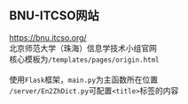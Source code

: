## BNU-ITCSO网站
<a href="https://bnu.itcso.org/">https://bnu.itcso.org/</a>  
北京师范大学（珠海）信息学技术小组官网  
核心模板为`/templates/pages/origin.html`  
<br>
使用`Flask`框架，`main.py`为主函数所在位置  
`/server/En2ZhDict.py`可配置`<title>`标签的内容